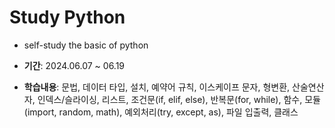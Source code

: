 # Study Python
- self-study the basic of python

- **기간**: 2024.06.07 ~ 06.19
- **학습내용**: 문법, 데이터 타입, 설치, 예약어 규칙, 이스케이프 문자, 형변환, 산술연산자, 인덱스/슬라이싱, 리스트, 조건문(if, elif, else), 반복문(for, while), 함수, 모듈(import, random, math), 예외처리(try, except, as), 파일 입출력, 클래스
